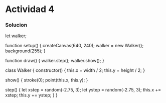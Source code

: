 # Actividad 4
### Solucion
let walker;

function setup() {
  createCanvas(640, 240);
  walker = new Walker();
  background(255);
}

function draw() {
  walker.step();
  walker.show();
}

class Walker {
  constructor() {
    this.x = width / 2;
    this.y = height / 2;
  }

  show() {
    stroke(0);
    point(this.x, this.y);
  }

  step() {
    let xstep = random(-2.75, 3);
    let ystep = random(-2.75, 3);
    this.x += xstep;
    this.y += ystep;
  }
}
